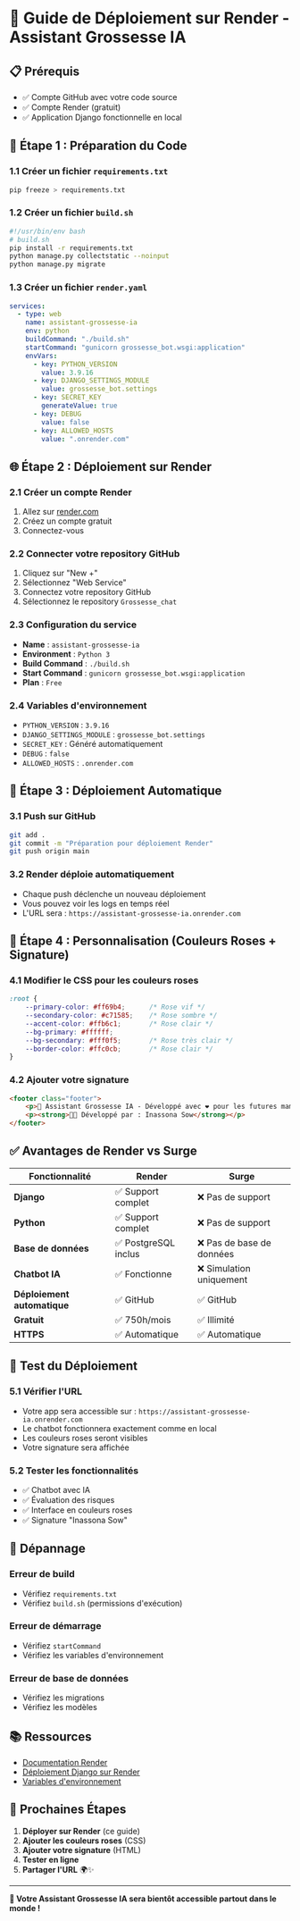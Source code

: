 # 🚀 Guide de Déploiement sur Render - Assistant Grossesse IA

## 📋 **Prérequis**

- ✅ Compte GitHub avec votre code source
- ✅ Compte Render (gratuit)
- ✅ Application Django fonctionnelle en local

## 🔧 **Étape 1 : Préparation du Code**

### **1.1 Créer un fichier `requirements.txt`**
```bash
pip freeze > requirements.txt
```

### **1.2 Créer un fichier `build.sh`**
```bash
#!/usr/bin/env bash
# build.sh
pip install -r requirements.txt
python manage.py collectstatic --noinput
python manage.py migrate
```

### **1.3 Créer un fichier `render.yaml`**
```yaml
services:
  - type: web
    name: assistant-grossesse-ia
    env: python
    buildCommand: "./build.sh"
    startCommand: "gunicorn grossesse_bot.wsgi:application"
    envVars:
      - key: PYTHON_VERSION
        value: 3.9.16
      - key: DJANGO_SETTINGS_MODULE
        value: grossesse_bot.settings
      - key: SECRET_KEY
        generateValue: true
      - key: DEBUG
        value: false
      - key: ALLOWED_HOSTS
        value: ".onrender.com"
```

## 🌐 **Étape 2 : Déploiement sur Render**

### **2.1 Créer un compte Render**
1. Allez sur [render.com](https://render.com)
2. Créez un compte gratuit
3. Connectez-vous

### **2.2 Connecter votre repository GitHub**
1. Cliquez sur "New +"
2. Sélectionnez "Web Service"
3. Connectez votre repository GitHub
4. Sélectionnez le repository `Grossesse_chat`

### **2.3 Configuration du service**
- **Name** : `assistant-grossesse-ia`
- **Environment** : `Python 3`
- **Build Command** : `./build.sh`
- **Start Command** : `gunicorn grossesse_bot.wsgi:application`
- **Plan** : `Free`

### **2.4 Variables d'environnement**
- `PYTHON_VERSION` : `3.9.16`
- `DJANGO_SETTINGS_MODULE` : `grossesse_bot.settings`
- `SECRET_KEY` : Généré automatiquement
- `DEBUG` : `false`
- `ALLOWED_HOSTS` : `.onrender.com`

## 🔄 **Étape 3 : Déploiement Automatique**

### **3.1 Push sur GitHub**
```bash
git add .
git commit -m "Préparation pour déploiement Render"
git push origin main
```

### **3.2 Render déploie automatiquement**
- Chaque push déclenche un nouveau déploiement
- Vous pouvez voir les logs en temps réel
- L'URL sera : `https://assistant-grossesse-ia.onrender.com`

## 🎨 **Étape 4 : Personnalisation (Couleurs Roses + Signature)**

### **4.1 Modifier le CSS pour les couleurs roses**
```css
:root {
    --primary-color: #ff69b4;      /* Rose vif */
    --secondary-color: #c71585;    /* Rose sombre */
    --accent-color: #ffb6c1;       /* Rose clair */
    --bg-primary: #ffffff;
    --bg-secondary: #fff0f5;       /* Rose très clair */
    --border-color: #ffc0cb;       /* Rose clair */
}
```

### **4.2 Ajouter votre signature**
```html
<footer class="footer">
    <p>🤰 Assistant Grossesse IA - Développé avec ❤️ pour les futures mamans</p>
    <p><strong>👩‍💻 Développé par : Inassona Sow</strong></p>
</footer>
```

## ✅ **Avantages de Render vs Surge**

| Fonctionnalité | Render | Surge |
|----------------|--------|-------|
| **Django** | ✅ Support complet | ❌ Pas de support |
| **Python** | ✅ Support complet | ❌ Pas de support |
| **Base de données** | ✅ PostgreSQL inclus | ❌ Pas de base de données |
| **Chatbot IA** | ✅ Fonctionne | ❌ Simulation uniquement |
| **Déploiement automatique** | ✅ GitHub | ✅ GitHub |
| **Gratuit** | ✅ 750h/mois | ✅ Illimité |
| **HTTPS** | ✅ Automatique | ✅ Automatique |

## 🧪 **Test du Déploiement**

### **5.1 Vérifier l'URL**
- Votre app sera accessible sur : `https://assistant-grossesse-ia.onrender.com`
- Le chatbot fonctionnera exactement comme en local
- Les couleurs roses seront visibles
- Votre signature sera affichée

### **5.2 Tester les fonctionnalités**
- ✅ Chatbot avec IA
- ✅ Évaluation des risques
- ✅ Interface en couleurs roses
- ✅ Signature "Inassona Sow"

## 🔧 **Dépannage**

### **Erreur de build**
- Vérifiez `requirements.txt`
- Vérifiez `build.sh` (permissions d'exécution)

### **Erreur de démarrage**
- Vérifiez `startCommand`
- Vérifiez les variables d'environnement

### **Erreur de base de données**
- Vérifiez les migrations
- Vérifiez les modèles

## 📚 **Ressources**

- [Documentation Render](https://render.com/docs)
- [Déploiement Django sur Render](https://render.com/docs/deploy-django)
- [Variables d'environnement](https://render.com/docs/environment-variables)

## 🎯 **Prochaines Étapes**

1. **Déployer sur Render** (ce guide)
2. **Ajouter les couleurs roses** (CSS)
3. **Ajouter votre signature** (HTML)
4. **Tester en ligne**
5. **Partager l'URL** 🌍✨

---

**🚀 Votre Assistant Grossesse IA sera bientôt accessible partout dans le monde !**

